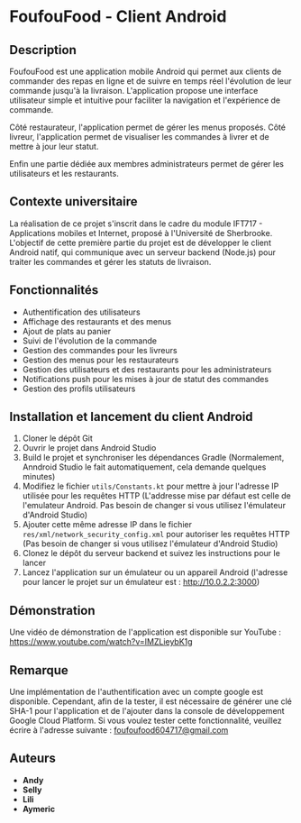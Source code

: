 # FoufouFood - Client Android

## Description

FoufouFood est une application mobile Android qui permet aux clients de commander des repas en
ligne et de suivre en temps réel l'évolution de leur commande jusqu'à la livraison. L'application
propose une interface utilisateur simple et intuitive pour faciliter la navigation et l'expérience
de commande.

Côté restaurateur, l'application permet de gérer les menus proposés.
Côté livreur, l'application permet de visualiser les commandes à livrer et de mettre à jour leur
statut.

Enfin une partie dédiée aux membres administrateurs permet de gérer les utilisateurs et les
restaurants.

## Contexte universitaire

La réalisation de ce projet s'inscrit dans le cadre du module IFT717 - Applications mobiles et
Internet, proposé à l'Université de Sherbrooke.
L'objectif de cette première partie du projet est de développer le client Android natif, qui
communique avec un serveur backend (Node.js) pour traiter les commandes et gérer les statuts de
livraison.

## Fonctionnalités

- Authentification des utilisateurs
- Affichage des restaurants et des menus
- Ajout de plats au panier
- Suivi de l'évolution de la commande
- Gestion des commandes pour les livreurs
- Gestion des menus pour les restaurateurs
- Gestion des utilisateurs et des restaurants pour les administrateurs
- Notifications push pour les mises à jour de statut des commandes
- Gestion des profils utilisateurs

## Installation et lancement du client Android

1. Cloner le dépôt Git
2. Ouvrir le projet dans Android Studio
3. Build le projet et synchroniser les dépendances Gradle (Normalement, Anndroid Studio le fait automatiquement, cela demande quelques minutes)
4. Modifiez le fichier `utils/Constants.kt` pour mettre à jour l'adresse IP utilisée pour les requêtes
   HTTP (L'addresse mise par défaut est celle de l'emulateur Android. Pas besoin de changer si vous utilisez l'émulateur d'Android Studio)
5. Ajouter cette même adresse IP dans le fichier `res/xml/network_security_config.xml` pour autoriser les
   requêtes HTTP (Pas besoin de changer si vous utilisez l'émulateur d'Android Studio)
6. Clonez le dépôt du serveur backend et suivez les instructions pour le lancer
7. Lancez l'application sur un émulateur ou un appareil Android (l'adresse pour lancer le projet sur
   un émulateur est : http://10.0.2.2:3000)

## Démonstration

Une vidéo de démonstration de l'application est disponible sur YouTube :
https://www.youtube.com/watch?v=IMZLieybK1g

## Remarque

Une implémentation de l'authentification avec un compte google est disponible. 
Cependant, afin de la tester, il est nécessaire de générer une clé SHA-1 pour l'application et de
l'ajouter dans la console de développement Google Cloud Platform.
Si vous voulez tester cette fonctionnalité, veuillez écrire à l'adresse suivante :
foufoufood604717@gmail.com

## Auteurs

- **Andy**
- **Selly**
- **Lili**
- **Aymeric**